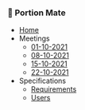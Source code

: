 <h3>🙌 Portion Mate</h3>

* [Home](home)
* Meetings
  * [01-10-2021](2021-10-01)
  * [08-10-2021](2021-10-08)
  * [15-10-2021](2021-10-15)
  * [22-10-2021](2021-10-22)
* Specifications
  * [Requirements](requirements)
  * [Users](users)